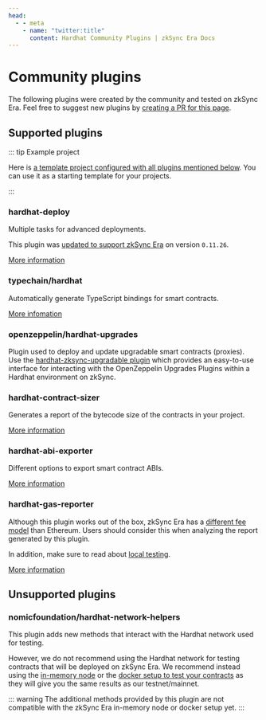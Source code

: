 ```yaml
---
head:
  - - meta
    - name: "twitter:title"
      content: Hardhat Community Plugins | zkSync Era Docs
---
```


# Community plugins

The following plugins were created by the community and tested on zkSync Era. Feel free to suggest new plugins by [creating a PR for this page](https://github.com/matter-labs/zksync-web-era-docs/blob/main/docs/tools/hardhat/other-plugins.md).

## Supported plugins

::: tip Example project

Here is [a template project configured with all plugins mentioned below](https://github.com/matter-labs/era-hardhat-with-plugins). You can use it as a starting template for your projects.

:::

### hardhat-deploy

Multiple tasks for advanced deployments.

This plugin was [updated to support zkSync Era](https://github.com/wighawag/hardhat-deploy/pull/437) on version `0.11.26`.

[More information](https://www.npmjs.com/package/hardhat-deploy)

### typechain/hardhat

Automatically generate TypeScript bindings for smart contracts.

[More infomation](https://www.npmjs.com/package/@typechain/hardhat)

### openzeppelin/hardhat-upgrades

Plugin used to deploy and update upgradable smart contracts (proxies). Use the [hardhat-zksync-upgradable plugin](./hardhat-zksync-upgradable.md) which provides an easy-to-use interface for interacting with the OpenZeppelin Upgrades Plugins within a Hardhat environment on zkSync.

### hardhat-contract-sizer

Generates a report of the bytecode size of the contracts in your project.

[More information](https://www.npmjs.com/package/hardhat-contract-sizer)

### hardhat-abi-exporter

Different options to export smart contract ABIs.

[More information](https://www.npmjs.com/package/hardhat-abi-exporter)

### hardhat-gas-reporter

Although this plugin works out of the box, zkSync Era has a [different fee model](../../reference/concepts/fee-model.md) than Ethereum. Users should consider this when analyzing the report generated by this plugin.

In addition, make sure to read about [local testing](../testing/README.md).

[More information](https://www.npmjs.com/package/hardhat-gas-reporter)

## Unsupported plugins

### nomicfoundation/hardhat-network-helpers

This plugin adds new methods that interact with the Hardhat network used for testing.

However, we do not recommend using the Hardhat network for testing contracts that will be deployed on zkSync Era. We recommend instead using the [in-memory node](../testing/era-test-node.md) or the [docker setup to test your contracts](../testing/dockerized-testing.md) as they will give you the same results as our testnet/mainnet.

::: warning
The additional methods provided by this plugin are not compatible with the zkSync Era in-memory node or docker setup yet.
:::
